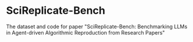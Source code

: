 # SciReplicate-Bench
The dataset and code for paper "SciReplicate-Bench: Benchmarking LLMs in Agent-driven Algorithmic Reproduction from Research Papers"
